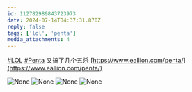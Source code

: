 ```yaml
---
id: 112782989843723973
date: 2024-07-14T04:37:31.870Z
reply: false
tags: ['lol', 'penta']
media_attachments: 4
---
```


[#LOL](https://e5n.cc/tags/LOL) [#Penta](https://e5n.cc/tags/Penta) 又搞了几个五杀 [https://www.eallion.com/penta/](https://www.eallion.com/penta/)

![None](https://files.e5n.cc/media_attachments/files/112/782/986/563/502/124/original/88d50e38c2edf379.jpg)
![None](https://files.e5n.cc/media_attachments/files/112/782/987/033/438/184/original/afc2dda7b3ac1042.jpg)
![None](https://files.e5n.cc/media_attachments/files/112/782/987/485/628/255/original/b901c1e5765a39cf.jpg)
![None](https://files.e5n.cc/media_attachments/files/112/782/987/923/699/621/original/2b425d6c067535bf.jpg)
